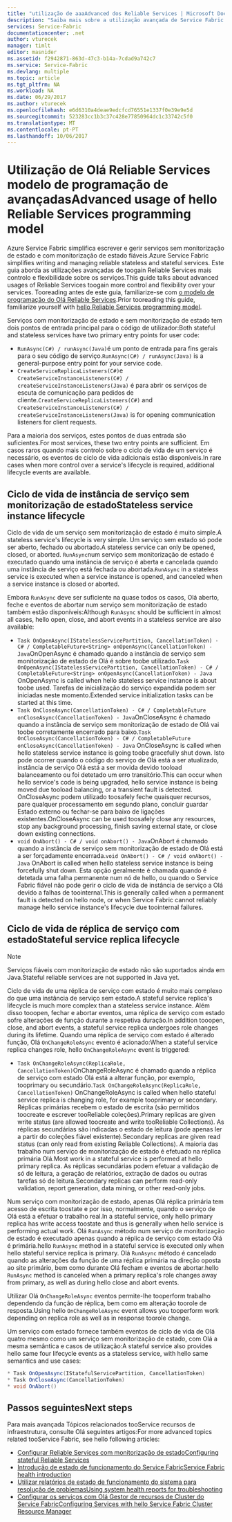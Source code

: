 ```yaml
---
title: "utilização de aaaAdvanced dos Reliable Services | Microsoft Docs"
description: "Saiba mais sobre a utilização avançada de Service Fabric Reliable Services flexibilidade adicional nos seus serviços."
services: Service-Fabric
documentationcenter: .net
author: vturecek
manager: timlt
editor: masnider
ms.assetid: f2942871-863d-47c3-b14a-7cdad9a742c7
ms.service: Service-Fabric
ms.devlang: multiple
ms.topic: article
ms.tgt_pltfrm: NA
ms.workload: NA
ms.date: 06/29/2017
ms.author: vturecek
ms.openlocfilehash: e6d6310a4deae9edcfcd76551e1337f0e39e9e5d
ms.sourcegitcommit: 523283cc1b3c37c428e77850964dc1c33742c5f0
ms.translationtype: MT
ms.contentlocale: pt-PT
ms.lasthandoff: 10/06/2017
---
```

# <a name="advanced-usage-of-hello-reliable-services-programming-model"></a><span data-ttu-id="3c25d-103">Utilização de Olá Reliable Services modelo de programação de avançadas</span><span class="sxs-lookup"><span data-stu-id="3c25d-103">Advanced usage of hello Reliable Services programming model</span></span>
<span data-ttu-id="3c25d-104">Azure Service Fabric simplifica escrever e gerir serviços sem monitorização de estado e com monitorização de estado fiáveis.</span><span class="sxs-lookup"><span data-stu-id="3c25d-104">Azure Service Fabric simplifies writing and managing reliable stateless and stateful services.</span></span> <span data-ttu-id="3c25d-105">Este guia aborda as utilizações avançadas de toogain Reliable Services mais controlo e flexibilidade sobre os serviços.</span><span class="sxs-lookup"><span data-stu-id="3c25d-105">This guide talks about advanced usages of Reliable Services toogain more control and flexibility over your services.</span></span> <span data-ttu-id="3c25d-106">Tooreading antes de este guia, familiarize-se com [o modelo de programação do Olá Reliable Services](service-fabric-reliable-services-introduction.md).</span><span class="sxs-lookup"><span data-stu-id="3c25d-106">Prior tooreading this guide, familiarize yourself with [hello Reliable Services programming model](service-fabric-reliable-services-introduction.md).</span></span>

<span data-ttu-id="3c25d-107">Serviços com monitorização de estado e sem monitorização de estado tem dois pontos de entrada principal para o código de utilizador:</span><span class="sxs-lookup"><span data-stu-id="3c25d-107">Both stateful and stateless services have two primary entry points for user code:</span></span>

* <span data-ttu-id="3c25d-108">`RunAsync(C#) / runAsync(Java)`é um ponto de entrada para fins gerais para o seu código de serviço.</span><span class="sxs-lookup"><span data-stu-id="3c25d-108">`RunAsync(C#) / runAsync(Java)` is a general-purpose entry point for your service code.</span></span>
* <span data-ttu-id="3c25d-109">`CreateServiceReplicaListeners(C#)`e `CreateServiceInstanceListeners(C#) / createServiceInstanceListeners(Java)` é para abrir os serviços de escuta de comunicação para pedidos de cliente.</span><span class="sxs-lookup"><span data-stu-id="3c25d-109">`CreateServiceReplicaListeners(C#)` and `CreateServiceInstanceListeners(C#) / createServiceInstanceListeners(Java)` is for opening communication listeners for client requests.</span></span>

<span data-ttu-id="3c25d-110">Para a maioria dos serviços, estes pontos de duas entrada são suficientes.</span><span class="sxs-lookup"><span data-stu-id="3c25d-110">For most services, these two entry points are sufficient.</span></span> <span data-ttu-id="3c25d-111">Em casos raros quando mais controlo sobre o ciclo de vida de um serviço é necessário, os eventos de ciclo de vida adicionais estão disponíveis.</span><span class="sxs-lookup"><span data-stu-id="3c25d-111">In rare cases when more control over a service's lifecycle is required, additional lifecycle events are available.</span></span>

## <a name="stateless-service-instance-lifecycle"></a><span data-ttu-id="3c25d-112">Ciclo de vida de instância de serviço sem monitorização de estado</span><span class="sxs-lookup"><span data-stu-id="3c25d-112">Stateless service instance lifecycle</span></span>
<span data-ttu-id="3c25d-113">Ciclo de vida de um serviço sem monitorização de estado é muito simple.</span><span class="sxs-lookup"><span data-stu-id="3c25d-113">A stateless service's lifecycle is very simple.</span></span> <span data-ttu-id="3c25d-114">Um serviço sem estado só pode ser aberto, fechado ou abortado.</span><span class="sxs-lookup"><span data-stu-id="3c25d-114">A stateless service can only be opened, closed, or aborted.</span></span> <span data-ttu-id="3c25d-115">`RunAsync`num serviço sem monitorização de estado é executado quando uma instância de serviço é aberta e cancelada quando uma instância de serviço está fechada ou abortada.</span><span class="sxs-lookup"><span data-stu-id="3c25d-115">`RunAsync` in a stateless service is executed when a service instance is opened, and canceled when a service instance is closed or aborted.</span></span>

<span data-ttu-id="3c25d-116">Embora `RunAsync` deve ser suficiente na quase todos os casos, Olá aberto, feche e eventos de abortar num serviço sem monitorização de estado também estão disponíveis:</span><span class="sxs-lookup"><span data-stu-id="3c25d-116">Although `RunAsync` should be sufficient in almost all cases, hello open, close, and abort events in a stateless service are also available:</span></span>

* <span data-ttu-id="3c25d-117">`Task OnOpenAsync(IStatelessServicePartition, CancellationToken) - C# / CompletableFuture<String> onOpenAsync(CancellationToken) - Java`OnOpenAsync é chamado quando a instância de serviço sem monitorização de estado de Olá é sobre toobe utilizado.</span><span class="sxs-lookup"><span data-stu-id="3c25d-117">`Task OnOpenAsync(IStatelessServicePartition, CancellationToken) - C# / CompletableFuture<String> onOpenAsync(CancellationToken) - Java` OnOpenAsync is called when hello stateless service instance is about toobe used.</span></span> <span data-ttu-id="3c25d-118">Tarefas de inicialização do serviço expandida podem ser iniciadas neste momento.</span><span class="sxs-lookup"><span data-stu-id="3c25d-118">Extended service initialization tasks can be started at this time.</span></span>
* <span data-ttu-id="3c25d-119">`Task OnCloseAsync(CancellationToken) - C# / CompletableFuture onCloseAsync(CancellationToken) - Java`OnCloseAsync é chamado quando a instância de serviço sem monitorização de estado de Olá vai toobe corretamente encerrado para baixo.</span><span class="sxs-lookup"><span data-stu-id="3c25d-119">`Task OnCloseAsync(CancellationToken) - C# / CompletableFuture onCloseAsync(CancellationToken) - Java` OnCloseAsync is called when hello stateless service instance is going toobe gracefully shut down.</span></span> <span data-ttu-id="3c25d-120">Isto pode ocorrer quando o código do serviço de Olá está a ser atualizado, instância de serviço Olá está a ser movida devido tooload balanceamento ou foi detetado um erro transitório.</span><span class="sxs-lookup"><span data-stu-id="3c25d-120">This can occur when hello service's code is being upgraded, hello service instance is being moved due tooload balancing, or a transient fault is detected.</span></span> <span data-ttu-id="3c25d-121">OnCloseAsync podem utilizado toosafely feche quaisquer recursos, pare qualquer processamento em segundo plano, concluir guardar Estado externo ou fechar-se para baixo de ligações existentes.</span><span class="sxs-lookup"><span data-stu-id="3c25d-121">OnCloseAsync can be used toosafely close any resources, stop any background processing, finish saving external state, or close down existing connections.</span></span>
* <span data-ttu-id="3c25d-122">`void OnAbort() - C# / void onAbort() - Java`OnAbort é chamado quando a instância de serviço sem monitorização de estado de Olá está a ser forçadamente encerrada.</span><span class="sxs-lookup"><span data-stu-id="3c25d-122">`void OnAbort() - C# / void onAbort() - Java` OnAbort is called when hello stateless service instance is being forcefully shut down.</span></span> <span data-ttu-id="3c25d-123">Esta opção geralmente é chamada quando é detetada uma falha permanente num nó de hello, ou quando o Service Fabric fiável não pode gerir o ciclo de vida de instância de serviço a Olá devido a falhas de toointernal.</span><span class="sxs-lookup"><span data-stu-id="3c25d-123">This is generally called when a permanent fault is detected on hello node, or when Service Fabric cannot reliably manage hello service instance's lifecycle due toointernal failures.</span></span>

## <a name="stateful-service-replica-lifecycle"></a><span data-ttu-id="3c25d-124">Ciclo de vida de réplica de serviço com estado</span><span class="sxs-lookup"><span data-stu-id="3c25d-124">Stateful service replica lifecycle</span></span>

> [!NOTE]
> <span data-ttu-id="3c25d-125">Serviços fiáveis com monitorização de estado não são suportados ainda em Java.</span><span class="sxs-lookup"><span data-stu-id="3c25d-125">Stateful reliable services are not supported in Java yet.</span></span>
>
>

<span data-ttu-id="3c25d-126">Ciclo de vida de uma réplica de serviço com estado é muito mais complexo do que uma instância de serviço sem estado.</span><span class="sxs-lookup"><span data-stu-id="3c25d-126">A stateful service replica's lifecycle is much more complex than a stateless service instance.</span></span> <span data-ttu-id="3c25d-127">Além disso tooopen, fechar e abortar eventos, uma réplica de serviço com estado sofre alterações de função durante a respetiva duração.</span><span class="sxs-lookup"><span data-stu-id="3c25d-127">In addition tooopen, close, and abort events, a stateful service replica undergoes role changes during its lifetime.</span></span> <span data-ttu-id="3c25d-128">Quando uma réplica de serviço com estado é alterado função, Olá `OnChangeRoleAsync` evento é acionado:</span><span class="sxs-lookup"><span data-stu-id="3c25d-128">When a stateful service replica changes role, hello `OnChangeRoleAsync` event is triggered:</span></span>

* <span data-ttu-id="3c25d-129">`Task OnChangeRoleAsync(ReplicaRole, CancellationToken)`OnChangeRoleAsync é chamado quando a réplica de serviço com estado Olá está a alterar função, por exemplo, tooprimary ou secundário.</span><span class="sxs-lookup"><span data-stu-id="3c25d-129">`Task OnChangeRoleAsync(ReplicaRole, CancellationToken)` OnChangeRoleAsync is called when hello stateful service replica is changing role, for example tooprimary or secondary.</span></span> <span data-ttu-id="3c25d-130">Réplicas primárias recebem o estado de escrita (são permitidos toocreate e escrever tooReliable coleções).</span><span class="sxs-lookup"><span data-stu-id="3c25d-130">Primary replicas are given write status (are allowed toocreate and write tooReliable Collections).</span></span> <span data-ttu-id="3c25d-131">As réplicas secundárias são indicadas o estado de leitura (pode apenas ler a partir do coleções fiável existente).</span><span class="sxs-lookup"><span data-stu-id="3c25d-131">Secondary replicas are given read status (can only read from existing Reliable Collections).</span></span> <span data-ttu-id="3c25d-132">A maioria das trabalho num serviço de monitorização de estado é efetuado na réplica primária Olá.</span><span class="sxs-lookup"><span data-stu-id="3c25d-132">Most work in a stateful service is performed at hello primary replica.</span></span> <span data-ttu-id="3c25d-133">As réplicas secundárias podem efetuar a validação de só de leitura, a geração de relatórios, extração de dados ou outras tarefas só de leitura.</span><span class="sxs-lookup"><span data-stu-id="3c25d-133">Secondary replicas can perform read-only validation, report generation, data mining, or other read-only jobs.</span></span>

<span data-ttu-id="3c25d-134">Num serviço com monitorização de estado, apenas Olá réplica primária tem acesso de escrita toostate e por isso, normalmente, quando o serviço de Olá está a efetuar o trabalho real.</span><span class="sxs-lookup"><span data-stu-id="3c25d-134">In a stateful service, only hello primary replica has write access toostate and thus is generally when hello service is performing actual work.</span></span> <span data-ttu-id="3c25d-135">Olá `RunAsync` método num serviço de monitorização de estado é executado apenas quando a réplica de serviço com estado Olá é primária.</span><span class="sxs-lookup"><span data-stu-id="3c25d-135">hello `RunAsync` method in a stateful service is executed only when hello stateful service replica is primary.</span></span> <span data-ttu-id="3c25d-136">Olá `RunAsync` método é cancelado quando as alterações da função de uma réplica primária na direção oposta ao site primário, bem como durante Olá fecham e eventos de abortar.</span><span class="sxs-lookup"><span data-stu-id="3c25d-136">hello `RunAsync` method is canceled when a primary replica's role changes away from primary, as well as during hello close and abort events.</span></span>

<span data-ttu-id="3c25d-137">Utilizar Olá `OnChangeRoleAsync` eventos permite-lhe tooperform trabalho dependendo da função de réplica, bem como em alteração toorole de resposta.</span><span class="sxs-lookup"><span data-stu-id="3c25d-137">Using hello `OnChangeRoleAsync` event allows you tooperform work depending on replica role as well as in response toorole change.</span></span>

<span data-ttu-id="3c25d-138">Um serviço com estado fornece também eventos de ciclo de vida de Olá quatro mesmo como um serviço sem monitorização de estado, com Olá a mesma semântica e casos de utilização:</span><span class="sxs-lookup"><span data-stu-id="3c25d-138">A stateful service also provides hello same four lifecycle events as a stateless service, with hello same semantics and use cases:</span></span>

```csharp
* Task OnOpenAsync(IStatefulServicePartition, CancellationToken)
* Task OnCloseAsync(CancellationToken)
* void OnAbort()
```

## <a name="next-steps"></a><span data-ttu-id="3c25d-139">Passos seguintes</span><span class="sxs-lookup"><span data-stu-id="3c25d-139">Next steps</span></span>
<span data-ttu-id="3c25d-140">Para mais avançada Tópicos relacionados tooService recursos de infraestrutura, consulte Olá seguintes artigos:</span><span class="sxs-lookup"><span data-stu-id="3c25d-140">For more advanced topics related tooService Fabric, see hello following articles:</span></span>

* [<span data-ttu-id="3c25d-141">Configurar Reliable Services com monitorização de estado</span><span class="sxs-lookup"><span data-stu-id="3c25d-141">Configuring stateful Reliable Services</span></span>](service-fabric-reliable-services-configuration.md)
* [<span data-ttu-id="3c25d-142">Introdução de estado de funcionamento do Service Fabric</span><span class="sxs-lookup"><span data-stu-id="3c25d-142">Service Fabric health introduction</span></span>](service-fabric-health-introduction.md)
* [<span data-ttu-id="3c25d-143">Utilizar relatórios de estado de funcionamento do sistema para resolução de problemas</span><span class="sxs-lookup"><span data-stu-id="3c25d-143">Using system health reports for troubleshooting</span></span>](service-fabric-understand-and-troubleshoot-with-system-health-reports.md)
* [<span data-ttu-id="3c25d-144">Configurar os serviços com Olá Gestor de recursos de Cluster do Service Fabric</span><span class="sxs-lookup"><span data-stu-id="3c25d-144">Configuring Services with hello Service Fabric Cluster Resource Manager</span></span>](service-fabric-cluster-resource-manager-configure-services.md)
